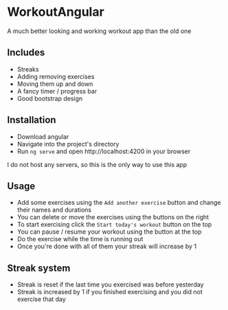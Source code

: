 # WorkoutAngular
A much better looking and working workout app than the old one

## Includes
* Streaks
* Adding removing exercises
* Moving them up and down
* A fancy timer / progress bar
* Good bootstrap design

## Installation
* Download angular
* Navigate into the project's directory
* Run `ng serve` and open http://localhost:4200 in your browser

I do not host any servers, so this is the only way to use this app

## Usage
* Add some exercises using the `Add another exercise` button and change their names and durations
* You can delete or move the exercises using the buttons on the right
* To start exercising click the `Start today's workout` button on the top
* You can pause / resume your workout using the button at the top
* Do the exercise while the time is running out
* Once you're done with all of them your streak will increase by 1

## Streak system
* Streak is reset if the last time you exercised was before yesterday
* Streak is increased by 1 if you finished exercising and you did not exercise that day
